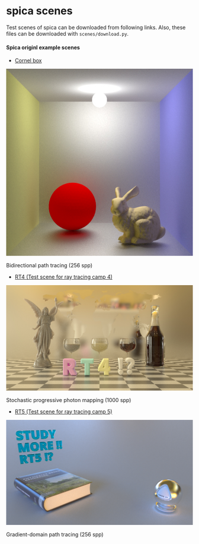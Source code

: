 spica scenes
===

Test scenes of spica can be downloaded from following links. Also, these files can be downloaded with ``scenes/download.py``.

#### Spica originl example scenes

* [Cornel box](https://www.dropbox.com/s/red71zuqknwwvyn/cbox2.tar.gz?dl=1)

<img src="../results/cbox2_256.jpg" width="512"/>

Bidirectional path tracing (256 spp)


* [RT4 (Test scene for ray tracing camp 4)](https://www.dropbox.com/s/vanvnry96vbfm66/rt4scene.tar.gz?dl=1)

<img src="../results/rt4scene_1000.jpg" width="512"/>

Stochastic progressive photon mapping (1000 spp)


* [RT5 (Test scene for ray tracing camp 5)](https://www.dropbox.com/s/7ph570vovgy3at8/rt5scene.tar.gz?dl=1)

<img src="../results/rt5scene_256.jpg" width="512"/>

Gradient-domain path tracing (256 spp)
